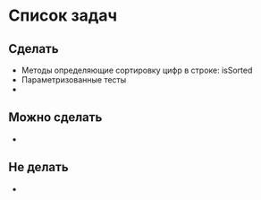 # Список задач
## Сделать
* Методы определяющие сортировку цифр в строке: isSorted
* Параметризованные тесты
* 

## Можно сделать
*

## Не делать
*
